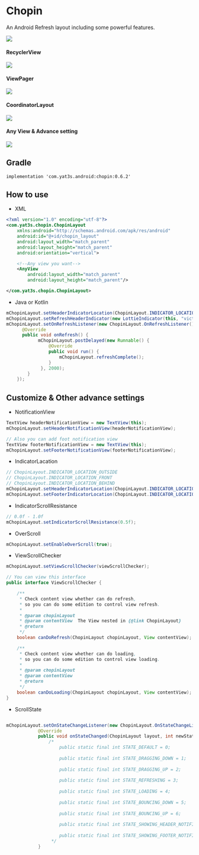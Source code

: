 # Chopin
An Android Refresh layout including some powerful features.  


![](https://github.com/Yat3s/Chopin/blob/dev/screenshot/device.png)


#### RecyclerView
![](https://github.com/Yat3s/Chopin/blob/dev/screenshot/recyclerview.gif)

#### ViewPager
![](https://github.com/Yat3s/Chopin/blob/dev/screenshot/viewpager.gif)

#### CoordinatorLayout
![](https://github.com/Yat3s/Chopin/blob/dev/screenshot/coordinatorlayout.gif)

#### Any View & Advance setting
![](https://github.com/Yat3s/Chopin/blob/dev/screenshot/custom.gif)



## Gradle
`implementation 'com.yat3s.android:chopin:0.6.2'`

## How to use
- XML 
```xml
<?xml version="1.0" encoding="utf-8"?>
<com.yat3s.chopin.ChopinLayout
    xmlns:android="http://schemas.android.com/apk/res/android"
    android:id="@+id/chopin_layout"
    android:layout_width="match_parent"
    android:layout_height="match_parent"
    android:orientation="vertical">

    <!--Any view you want-->
    <AnyView
        android:layout_width="match_parent"
        android:layout_height="match_parent"/>

</com.yat3s.chopin.ChopinLayout>
```

- Java or Kotlin
```java
mChopinLayout.setHeaderIndicatorLocation(ChopinLayout.INDICATOR_LOCATION_BEHIND);
mChopinLayout.setRefreshHeaderIndicator(new LottieIndicator(this, "victory.json", 0.1f));
mChopinLayout.setOnRefreshListener(new ChopinLayout.OnRefreshListener() {
      @Override
      public void onRefresh() {
            mChopinLayout.postDelayed(new Runnable() {
                @Override
                public void run() {
                    mChopinLayout.refreshComplete();
                }
             }, 2000);
        }
    });
```

## Customize & Other advance settings
- NotificationView
```java
TextView headerNotificationView = new TextView(this);
mChopinLayout.setHeaderNotificationView(headerNotificationView);

// Also you can add foot notification view
TextView footerNotificationView = new TextView(this);
mChopinLayout.setFooterNotificationView(footerNotificationView);
```

- IndicatorLacation
```java
// ChopinLayout.INDICATOR_LOCATION_OUTSIDE
// ChopinLayout.INDICATOR_LOCATION_FRONT
// ChopinLayout.INDICATOR_LOCATION_BEHIND
mChopinLayout.setHeaderIndicatorLocation(ChopinLayout.INDICATOR_LOCATION_OUTSIDE); 
mChopinLayout.setFooterIndicatorLocation(ChopinLayout.INDICATOR_LOCATION_BEHIND); 

```

- IndicatorScrollResistance
```java
// 0.0f - 1.0f
mChopinLayout.setIndicatorScrollResistance(0.5f);
```

- OverScroll
```java
mChopinLayout.setEnableOverScroll(true);
```

- ViewScrollChecker
```java
mChopinLayout.setViewScrollChecker(viewScrollChecker);

// You can view this interface
public interface ViewScrollChecker {

    /**
     * Check content view whether can do refresh,
     * so you can do some edition to control view refresh.
     *
     * @param chopinLayout
     * @param contentView  The View nested in {@link ChopinLayout}
     * @return
     */
    boolean canDoRefresh(ChopinLayout chopinLayout, View contentView);

    /**
     * Check content view whether can do loading,
     * so you can do some edition to control view loading.
     *
     * @param chopinLayout
     * @param contentView
     * @return
     */
    boolean canDoLoading(ChopinLayout chopinLayout, View contentView);
}
```

- ScrollState
```java

mChopinLayout.setOnStateChangeListener(new ChopinLayout.OnStateChangeListener() {
            @Override
            public void onStateChanged(ChopinLayout layout, int newState) {
                /*
                    public static final int STATE_DEFAULT = 0;
                
                    public static final int STATE_DRAGGING_DOWN = 1;
                
                    public static final int STATE_DRAGGING_UP = 2;
                
                    public static final int STATE_REFRESHING = 3;
                
                    public static final int STATE_LOADING = 4;
                
                    public static final int STATE_BOUNCING_DOWN = 5;
                
                    public static final int STATE_BOUNCING_UP = 6;
                
                    public static final int STATE_SHOWING_HEADER_NOTIFICATION = 7;
                
                    public static final int STATE_SHOWING_FOOTER_NOTIFICATION = 8;
                 */
            }
```

